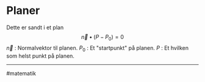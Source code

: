 # Planer

Dette er sandt i et plan
$$\vec{n} \bullet(P-P_0) = 0$$
$\vec{n}$ : Normalvektor til planen.
$P_0$ : Et "startpunkt" på planen.
$P$ : Et hvilken som helst punkt på planen.

---
#matematik 


